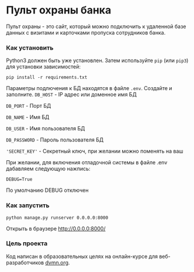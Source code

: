 
 # Пульт охраны банка
 Пульт охраны - это сайт, который можно подключить к удаленной базе данных с визитами и карточками пропуска сотрудников банка.

 ### Как установить
 Python3 должен быть уже установлен. 
 Затем используйте `pip` (или `pip3`) для установки зависимостей:
 ```
 pip install -r requirements.txt
 ```
 Параметры подлючения к БД находятся в файле `.env`. Создайте и заполните.
 `DB_HOST` - IP адрес или доменное имя БД
 
 `DB_PORT` - Порт БД
 
 `DB_NAME` - Имя БД
 
 `DB_USER` - Имя пользователя БД
 
 `DB_PASSWORD` - Пароль пользователя БД
 
 `'SECRET_KEY'` - Секретный ключ, при желании можно поменять на ваш

 При желании, для включения отладочной системы в файле .env дабавляем следующую нажпись:
 ```
 DEBUG=True
```
По умолчанию DEBUG отключен


 ### Как запустить
 ```
 python manage.py runserver 0.0.0.0:8000
 ```
 Открыть в браузере http://0.0.0.0:8000/

 ### Цель проекта
 Код написан в образовательных целях на онлайн-курсе для веб-разработчиков [dvmn.org](https://dvmn.org/).
